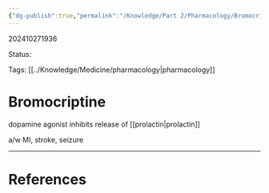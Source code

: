 ```yaml
---
{"dg-publish":true,"permalink":"/Knowledge/Part 2/Pharmacology/Bromocriptine/"}
---
```



202410271936

Status: 

Tags: [[../Knowledge/Medicine/pharmacology\|pharmacology]]

# Bromocriptine
dopamine agonist
inhibits release of [[prolactin\|prolactin]]

a/w MI, stroke, seizure





___
# References
